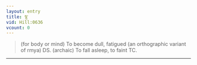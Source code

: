 ```yaml
---
layout: entry
title: སྙ་
vid: Hill:0636
vcount: 0
---
```

> (for body or mind) To become dull, fatigued (an orthographic variant of rmya) DS\. (archaic) To fall asleep, to faint TC\.


---

